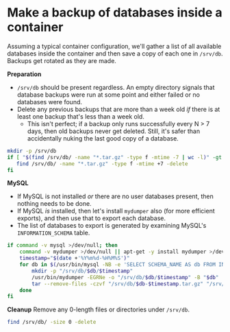 # Make a backup of databases inside a container

Assuming a typical container configuration, we'll gather a list of all available databases inside the container and then save a copy of each one in `/srv/db`. Backups get rotated as they are made.

**Preparation**
* `/srv/db` should be present regardless. An empty directory signals that database backups were run at some point and either failed or no databases were found.
* Delete any previous backups that are more than a week old *if* there is at least one backup that's less than a week old.
    * This isn't perfect; if a backup only runs successfully every N > 7 days, then old backups never get deleted. Still, it's safer than accidentally nuking the last good copy of a database.
```bash
mkdir -p /srv/db
if [ "$(find /srv/db/ -name "*.tar.gz" -type f -mtime -7 | wc -l)" -gt 1 ]; then
   find /srv/db/ -name "*.tar.gz" -type f -mtime +7 -delete
fi
```


**MySQL**
* If MySQL is not installed *or* there are no user databases present, then nothing needs to be done.
* If MySQL *is* installed, then let's install `mydumper` also (for more efficient exports), and then use that to export each database.
* The list of databases to export is generated by examining MySQL's `INFORMATION_SCHEMA` table.
```bash
if command -v mysql >/dev/null; then
    command -v mydumper >/dev/null || apt-get -y install mydumper >/dev/null 2>&1
    timestamp="$(date +'%Y%m%d-%H%M%S')"
    for db in $(/usr/bin/mysql -NB -e 'SELECT SCHEMA_NAME AS db FROM INFORMATION_SCHEMA.SCHEMATA WHERE SCHEMA_NAME NOT IN("mysql", "information_schema", "performance_schema");'); do
        mkdir -p "/srv/db/$db/$timestamp"
        /usr/bin/mydumper -EGRNe -o "/srv/db/$db/$timestamp" -B "$db"
        tar --remove-files -czvf "/srv/db/$db-$timestamp.tar.gz" "/srv/db/$db/$timestamp"
    done
fi
```


**Cleanup**
Remove any 0-length files or directories under `/srv/db`.
```bash
find /srv/db/ -size 0 -delete
```